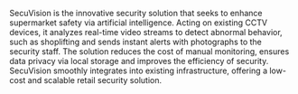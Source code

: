 SecuVision is the innovative security solution that seeks to enhance supermarket safety via artificial intelligence. Acting on existing CCTV devices, it analyzes real-time video streams to detect abnormal behavior, such as shoplifting and sends instant alerts with photographs to the security staff. The solution reduces the cost of manual monitoring, ensures data privacy via local storage and improves the efficiency of security. SecuVision smoothly integrates into existing infrastructure, offering a low-cost and scalable retail security solution.
